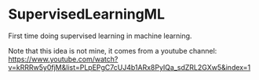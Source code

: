 # SupervisedLearningML
First time doing supervised learning in machine learning.

Note that this idea is not mine, it comes from a youtube channel: https://www.youtube.com/watch?v=kRRRw5y0fjM&list=PLpEPgC7cUJ4b1ARx8PyIQa_sdZRL2GXw5&index=1
